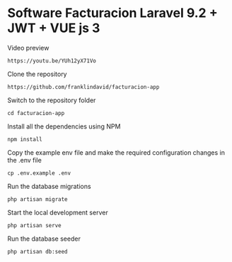 # Software Facturacion Laravel 9.2 + JWT + VUE js 3  

Video preview

    https://youtu.be/YUh12yX71Vo
 
Clone the repository

    https://github.com/franklindavid/facturacion-app

Switch to the repository folder

    cd facturacion-app

Install all the dependencies using NPM

    npm install

Copy the example env file and make the required configuration changes in the .env file

    cp .env.example .env

Run the database migrations 

    php artisan migrate

Start the local development server

    php artisan serve

Run the database seeder

    php artisan db:seed
